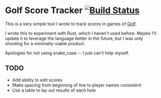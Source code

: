 # Golf Score Tracker [![Build Status](https://travis-ci.com/btroller/Golf-Score-Tracker.svg?branch=master)](https://travis-ci.com/btroller/Golf-Score-Tracker)

This is a very simple tool I wrote to track scores in games of [Golf](https://en.wikipedia.org/wiki/Golf_(card_game)). 

I wrote this to experiment with Rust, which I haven't used before. Maybe I'll update it to leverage the language better in the future, but I was only shooting for a minimally-viable product.

Apologies for not using snake_case -- I just can't help myself.

## TODO

* Add ability to edit scores
* Make spacing from beginning of line to player names consistent
* Use a table to lay out results of each hole
